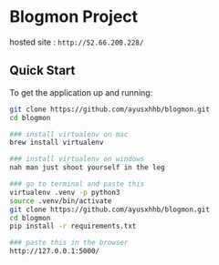 # Blogmon Project
hosted site : `http://52.66.200.228/`
## Quick Start

To get the application up and running:

```bash
git clone https://github.com/ayusxhhb/blogmon.git
cd blogmon

### install virtualenv on mac
brew install virtualenv

### install virtualenv on windows 
nah man just shoot yourself in the leg

### go to terminal and paste this
virtualenv .venv -p python3
source .venv/bin/activate 
git clone https://github.com/ayusxhhb/blogmon.git
cd blogmon
pip install -r requirements.txt

### paste this in the browser
http://127.0.0.1:5000/
```

